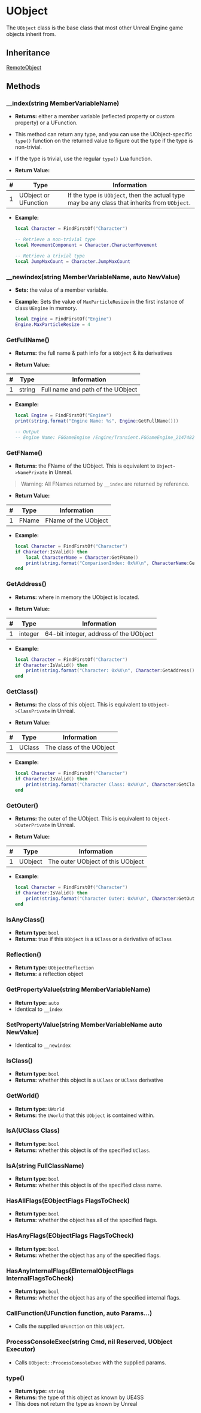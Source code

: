 # UObject

The `UObject` class is the base class that most other Unreal Engine game objects inherit from.

## Inheritance
[RemoteObject](./remoteobject.md)

## Methods

### __index(string MemberVariableName)

- **Returns:** either a member variable (reflected property or custom property) or a UFunction.

- This method can return any type, and you can use the UObject-specific `type()` function on the returned value to figure out the type if the type is non-trivial. 

- If the type is trivial, use the regular `type()` Lua function.

- **Return Value:**

| # | Type                 | Information |
|---|----------------------|-------------|
| 1 | UObject or UFunction | If the type is `UObject`, then the actual type may be any class that inherits from `UObject`. |

- **Example:**
    ```lua
    local Character = FindFirstOf("Character")

    -- Retrieve a non-trivial type
    local MovementComponent = Character.CharacterMovement

    -- Retrieve a trivial type
    local JumpMaxCount = Character.JumpMaxCount
    ```

### __newindex(string MemberVariableName, auto NewValue)

- **Sets:** the value of a member variable.

- **Example:**
    Sets the value of `MaxParticleResize` in the first instance of class `UEngine` in memory.
    ```lua
    local Engine = FindFirstOf("Engine")
    Engine.MaxParticleResize = 4
    ```

### GetFullName()

- **Returns:** the full name & path info for a `UObject` & its derivatives

- **Return Value:** 

| # | Type                 | Information |
|---|----------------------|-------------|
| 1 | string | Full name and path of the UObject |

- **Example:**
    ```lua
    local Engine = FindFirstOf("Engine")
    print(string.format("Engine Name: %s", Engine:GetFullName()))

    -- Output
    -- Engine Name: FGGameEngine /Engine/Transient.FGGameEngine_2147482618
    ```

### GetFName()

- **Returns:** the FName of the UObject. This is equivalent to `Object->NamePrivate` in Unreal.
> Warning: All FNames returned by `__index` are returned by reference.

- **Return Value:** 

| # | Type                 | Information |
|---|----------------------|-------------|
| 1 | FName | FName of the UObject |

- **Example:**
    ```lua
    local Character = FindFirstOf("Character")
    if Character:IsValid() then
        local CharacterName = Character:GetFName()
        print(string.format("ComparisonIndex: 0x%X\n", CharacterName:GetComparisonIndex()))
    end
    ```

### GetAddress()

- **Returns:** where in memory the UObject is located.

- **Return Value:** 

| # | Type                 | Information |
|---|----------------------|-------------|
| 1 | integer | 64-bit integer, address of the UObject |

- **Example:**
    ```lua
    local Character = FindFirstOf("Character")
    if Character:IsValid() then
        print(string.format("Character: 0x%X\n", Character:GetAddress()))
    end
    ```

### GetClass()

- **Returns:** the class of this object. This is equivalent to `UObject->ClassPrivate` in Unreal.

- **Return Value:** 

| # | Type                 | Information |
|---|----------------------|-------------|
| 1 | UClass | The class of the UObject |

- **Example:**
    ```lua
    local Character = FindFirstOf("Character")
    if Character:IsValid() then
        print(string.format("Character Class: 0x%X\n", Character:GetClass():GetAddress()))
    end
    ```

### GetOuter()

- **Returns:** the outer of the UObject. This is equivalent to `Object->OuterPrivate` in Unreal.

- **Return Value:** 

| # | Type                 | Information |
|---|----------------------|-------------|
| 1 | UObject | The outer UObject of this UObject |

- **Example:**
    ```lua
    local Character = FindFirstOf("Character")
    if Character:IsValid() then
        print(string.format("Character Outer: 0x%X\n", Character:GetOuter():GetAddress()))
    end
    ```

### IsAnyClass()

- **Return type:** `bool`
- **Returns:** true if this `UObject` is a `UClass` or a derivative of `UClass`

### Reflection()

- **Return type:** `UObjectReflection`
- **Returns:** a reflection object

### GetPropertyValue(string MemberVariableName)

- **Return type:** `auto`
- Identical to `__index`

### SetPropertyValue(string MemberVariableName auto NewValue)

- Identical to `__newindex`

### IsClass()

- **Return type:** `bool`
- **Returns:** whether this object is a `UClass` or `UClass` derivative

### GetWorld()

- **Return type:** `UWorld`
- **Returns:** the `UWorld` that this `UObject` is contained within.

### IsA(UClass Class)

- **Return type:** `bool`
- **Returns:** whether this object is of the specified `UClass`.

### IsA(string FullClassName)

- **Return type:** `bool`
- **Returns:** whether this object is of the specified class name.

### HasAllFlags(EObjectFlags FlagsToCheck)

- **Return type:** `bool`
- **Returns:** whether the object has all of the specified flags.

### HasAnyFlags(EObjectFlags FlagsToCheck)

- **Return type:** `bool`
- **Returns:** whether the object has any of the specified flags.

### HasAnyInternalFlags(EInternalObjectFlags InternalFlagsToCheck)

- **Return type:** `bool`
- **Returns:** whether the object has any of the specified internal flags.

### CallFunction(UFunction function, auto Params...)

- Calls the supplied `UFunction` on this `UObject`.

### ProcessConsoleExec(string Cmd, nil Reserved, UObject Executor)

- Calls `UObject::ProcessConsoleExec` with the supplied params.

### type()

- **Return type:** `string`
- **Returns:** the type of this object as known by UE4SS
- This does not return the type as known by Unreal